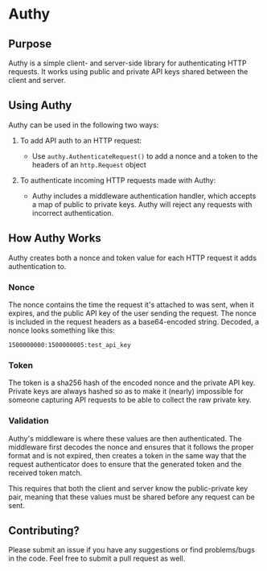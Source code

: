 # Authy

## Purpose

Authy is a simple client- and server-side library for authenticating HTTP requests. It works using public and private API keys shared between the client and server.

## Using Authy

Authy can be used in the following two ways:

1. To add API auth to an HTTP request:
    
    * Use `authy.AuthenticateRequest()` to add a nonce and a token to the headers of an `http.Request` object

2. To authenticate incoming HTTP requests made with Authy:

    * Authy includes a middleware authentication handler, which accepts a map of public to private keys. Authy will reject any requests with incorrect authentication.

## How Authy Works

Authy creates both a nonce and token value for each HTTP request it adds authentication to.

### Nonce
The nonce contains the time the request it's attached to was sent, when it expires, and the public API key of the user sending the request. The nonce is included in the request headers as a base64-encoded string. Decoded, a nonce looks something like this:

`1500000000:1500000005:test_api_key`

### Token
The token is a sha256 hash of the encoded nonce and the private API key. Private keys are always hashed so as to make it (nearly) impossible for someone capturing API requests to be able to collect the raw private key.

### Validation
Authy's middleware is where these values are then authenticated. The middleware first decodes the nonce and ensures that it follows the proper format and is not expired, then creates a token in the same way that the request authenticator does to ensure that the generated token and the received token match.

This requires that both the client and server know the public-private key pair, meaning that these values must be shared before any request can be sent.

## Contributing?

Please submit an issue if you have any suggestions or find problems/bugs in the code. Feel free to submit a pull request as well.